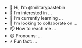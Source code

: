 - 👋 Hi, I’m @militarypastebin
- 👀 I’m interested in ...
- 🌱 I’m currently learning ...
- 💞️ I’m looking to collaborate on ...
- 📫 How to reach me ...
- 😄 Pronouns: ...
- ⚡ Fun fact: ...

<!---
militarypastebin/militarypastebin is a ✨ special ✨ repository because its `README.md` (this file) appears on your GitHub profile.
You can click the Preview link to take a look at your changes.
--->
